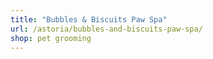 ```yaml
---
title: "Bubbles & Biscuits Paw Spa"
url: /astoria/bubbles-and-biscuits-paw-spa/
shop: pet grooming
---
```

